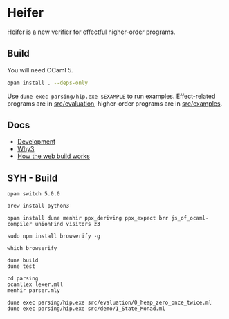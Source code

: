 # Heifer

Heifer is a new verifier for effectful higher-order programs.

## Build

You will need OCaml 5.

```sh
opam install . --deps-only
```

Use `dune exec parsing/hip.exe $EXAMPLE` to run examples. Effect-related programs are in [src/evaluation](src/evaluation), higher-order programs are in [src/examples](src/examples).

## Docs

- [Development](docs/development.md)
- [Why3](docs/why3.md)
- [How the web build works](docs/web.md)


## SYH - Build

```
opam switch 5.0.0

brew install python3

opam install dune menhir ppx_deriving ppx_expect brr js_of_ocaml-compiler unionFind visitors z3

sudo npm install browserify -g 

which browserify

dune build
dune test
```

```
cd parsing 
ocamllex lexer.mll
menhir parser.mly 

dune exec parsing/hip.exe src/evaluation/0_heap_zero_once_twice.ml
dune exec parsing/hip.exe src/demo/1_State_Monad.ml
```


